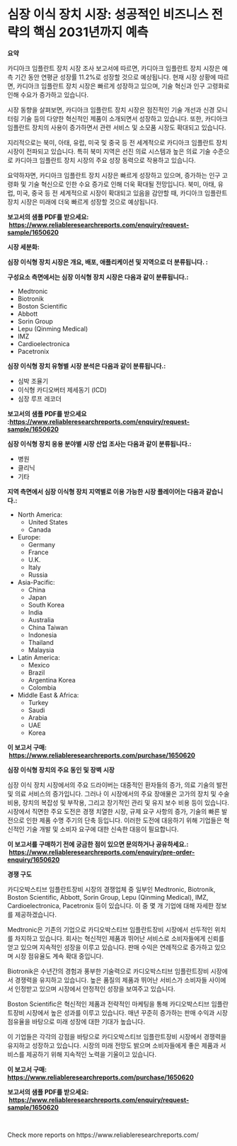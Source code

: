 <p><h1>심장 이식 장치 시장: 성공적인 비즈니스 전략의 핵심 2031년까지 예측</h1></p><p><strong>요약</strong></p>
<p><p>카디아크 임플란트 장치 시장 조사 보고서에 따르면, 카디아크 임플란트 장치 시장은 예측 기간 동안 연평균 성장률 11.2%로 성장할 것으로 예상됩니다. 현재 시장 상황에 따르면, 카디아크 임플란트 장치 시장은 빠르게 성장하고 있으며, 기술 혁신과 인구 고령화로 인해 수요가 증가하고 있습니다.</p><p>시장 동향을 살펴보면, 카디아크 임플란트 장치 시장은 점진적인 기술 개선과 신경 모니터링 기술 등의 다양한 혁신적인 제품이 소개되면서 성장하고 있습니다. 또한, 카디아크 임플란트 장치의 사용이 증가하면서 관련 서비스 및 소모품 시장도 확대되고 있습니다.</p><p>지리적으로는 북미, 아태, 유럽, 미국 및 중국 등 전 세계적으로 카디아크 임플란트 장치 시장이 전파되고 있습니다. 특히 북미 지역은 선진 의료 시스템과 높은 의료 기술 수준으로 카디아크 임플란트 장치 시장의 주요 성장 동력으로 작용하고 있습니다.</p><p>요약하자면, 카디아크 임플란트 장치 시장은 빠르게 성장하고 있으며, 증가하는 인구 고령화 및 기술 혁신으로 인한 수요 증가로 인해 더욱 확대될 전망입니다. 북미, 아태, 유럽, 미국, 중국 등 전 세계적으로 시장이 확대되고 있음을 감안할 때, 카디아크 임플란트 장치 시장은 미래에 더욱 빠르게 성장할 것으로 예상됩니다.</p></p>
<p><strong>보고서의 샘플 PDF를 받으세요: &nbsp;<a href="https://www.reliableresearchreports.com/enquiry/request-sample/1650620">https://www.reliableresearchreports.com/enquiry/request-sample/1650620</a></strong></p>
<p><strong>시장 세분화:</strong></p>
<p><strong> 심장 이식형 장치 시장은 개요, 배포, 애플리케이션 및 지역으로 더 분류됩니다. :</strong></p>
<p><strong>구성요소 측면에서는 심장 이식형 장치 시장은 다음과 같이 분류됩니다.:</strong></p>
<p><ul><li>Medtronic</li><li>Biotronik</li><li>Boston Scientific</li><li>Abbott</li><li>Sorin Group</li><li>Lepu (Qinming Medical)</li><li>IMZ</li><li>Cardioelectronica</li><li>Pacetronix</li></ul></p>
<p><strong> 심장 이식형 장치 유형별 시장 분석은 다음과 같이 분류됩니다.:</strong></p>
<p><ul><li>심박 조율기</li><li>이식형 카디오버터 제세동기 (ICD)</li><li>심장 루프 레코더</li></ul></p>
<p><strong>보고서의 샘플 PDF를 받으세요 :<a href="https://www.reliableresearchreports.com/enquiry/request-sample/1650620">https://www.reliableresearchreports.com/enquiry/request-sample/1650620</a></strong></p>
<p><strong> 심장 이식형 장치 응용 분야별 시장 산업 조사는 다음과 같이 분류됩니다.:</strong></p>
<p><ul><li>병원</li><li>클리닉</li><li>기타</li></ul></p>
<p><strong>지역 측면에서 심장 이식형 장치 지역별로 이용 가능한 시장 플레이어는 다음과 같습니다.:</strong></p>
<p><ul>
    <li>
        North America:
        <ul>
            <li>United States</li>
            <li>Canada</li>
        </ul>
    </li>
    <li>
        Europe:
        <ul>
            <li>Germany</li>
            <li>France</li>
            <li>U.K.</li>
            <li>Italy</li>
            <li>Russia</li>
        </ul>
    </li>
    <li>
        Asia-Pacific:
        <ul>
            <li>China</li>
            <li>Japan</li>
            <li>South Korea</li>
            <li>India</li>
            <li>Australia</li>
            <li>China Taiwan</li>
            <li>Indonesia</li>
            <li>Thailand</li>
            <li>Malaysia</li>
        </ul>
    </li>
    <li>
        Latin America:
        <ul>
            <li>Mexico</li>
            <li>Brazil</li>
            <li>Argentina Korea</li>
            <li>Colombia</li>
        </ul>
    </li>
    <li>
        Middle East & Africa:
        <ul>
            <li>Turkey</li>
            <li>Saudi</li>
            <li>Arabia</li>
            <li>UAE</li>
            <li>Korea</li>
        </ul>
    </li>
    </ul></p>
<p><strong>이 보고서 구매: &nbsp;<a href="https://www.reliableresearchreports.com/purchase/1650620">https://www.reliableresearchreports.com/purchase/1650620</a></strong></p>
<p><strong>심장 이식형 장치의 주요 동인 및 장벽 시장</strong></p>
<p><p>심장 이식 장치 시장에서의 주요 드라이버는 대중적인 환자들의 증가, 의료 기술의 발전 및 의료 서비스의 증가입니다. 그러나 이 시장에서의 주요 장애물은 고가의 장치 및 수술 비용, 장치의 복잡성 및 부작용, 그리고 장기적인 관리 및 유지 보수 비용 등이 있습니다. 시장에서 직면한 주요 도전은 경쟁 치열한 시장, 규제 요구 사항의 증가, 기술의 빠른 발전으로 인한 제품 수명 주기의 단축 등입니다. 이러한 도전에 대응하기 위해 기업들은 혁신적인 기술 개발 및 소비자 요구에 대한 신속한 대응이 필요합니다.</p></p>
<p><strong>이 보고서를 구매하기 전에 궁금한 점이 있으면 문의하거나 공유하세요.: &nbsp;<a href="https://www.reliableresearchreports.com/enquiry/pre-order-enquiry/1650620">https://www.reliableresearchreports.com/enquiry/pre-order-enquiry/1650620</a></strong></p>
<p><strong>경쟁 구도</strong></p>
<p><p>카디오박스티브 임플란트장비 시장의 경쟁업체 중 일부인 Medtronic, Biotronik, Boston Scientific, Abbott, Sorin Group, Lepu (Qinming Medical), IMZ, Cardioelectronica, Pacetronix 등이 있습니다. 이 중 몇 개 기업에 대해 자세한 정보를 제공하겠습니다.</p><p>Medtronic은 기존의 기업으로 카디오박스티브 임플란트장비 시장에서 선두적인 위치를 차지하고 있습니다. 회사는 혁신적인 제품과 뛰어난 서비스로 소비자들에게 신뢰를 얻고 있으며 지속적인 성장을 이루고 있습니다. 판매 수익은 연례적으로 증가하고 있으며 시장 점유율도 계속 확대 중입니다.</p><p>Biotronik은 수년간의 경험과 풍부한 기술력으로 카디오박스티브 임플란트장비 시장에서 경쟁력을 유지하고 있습니다. 높은 품질의 제품과 뛰어난 서비스가 소비자들 사이에서 인정받고 있으며 시장에서 안정적인 성장을 보여주고 있습니다.</p><p>Boston Scientific은 혁신적인 제품과 전략적인 마케팅을 통해 카디오박스티브 임플란트장비 시장에서 높은 성과를 이루고 있습니다. 매년 꾸준히 증가하는 판매 수익과 시장 점유율을 바탕으로 미래 성장에 대한 기대가 높습니다.</p><p>이 기업들은 각각의 강점을 바탕으로 카디오박스티브 임플란트장비 시장에서 경쟁력을 유지하고 성장하고 있습니다. 시장의 미래 전망도 밝으며 소비자들에게 좋은 제품과 서비스를 제공하기 위해 지속적인 노력을 기울이고 있습니다.</p></p>
<p><strong>이 보고서 구매: &nbsp; <a href="https://www.reliableresearchreports.com/purchase/1650620">https://www.reliableresearchreports.com/purchase/1650620</a></strong></p>
<p><strong>보고서의 샘플 PDF를 받으세요: &nbsp;<a href="https://www.reliableresearchreports.com/enquiry/request-sample/1650620">https://www.reliableresearchreports.com/enquiry/request-sample/1650620</a></strong><strong></strong></p>
<p>&nbsp;</p>
<p>Check more reports on https://www.reliableresearchreports.com/</p>